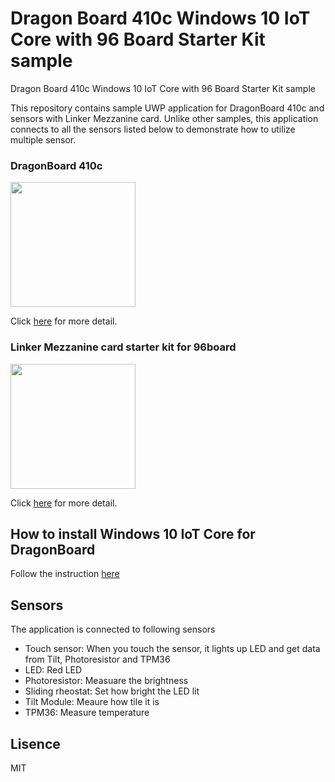 # Dragon Board 410c Windows 10 IoT Core with 96 Board Starter Kit sample
Dragon Board 410c Windows 10 IoT Core with 96 Board Starter Kit sample

This repository contains sample UWP application for DragonBoard 410c and sensors with Linker Mezzanine card. Unlike other samples, this application connects to all the sensors listed below to demonstrate how to utilize multiple sensor.

### DragonBoard 410c 
<img src="https://www.96boards.org/product/ce/dragonboard410c/images/DragonBoard-UpdatedImages-front.png" width="200">

Click [here](https://www.96boards.org/product/dragonboard410c) for more detail.

### Linker Mezzanine card starter kit for 96board
<img src="http://static.chip1stop.com/img/product/LINS/800px-Arrow3874.JPG" width="200">

Click [here](http://linksprite.com/wiki/index.php5?title=Linker_Mezzanine_card_starter_kit_for_96board) for more detail.

## How to install Windows 10 IoT Core for DragonBoard
Follow the instruction [here](https://developer.microsoft.com/en-us/windows/iot/getstarted)

## Sensors 
The application is connected to following sensors
- Touch sensor: When you touch the sensor, it lights up LED and get data from Tilt, Photoresistor and TPM36
- LED: Red LED
- Photoresistor: Measuare the brightness
- Sliding rheostat: Set how bright the LED lit
- Tilt Module: Meaure how tile it is
- TPM36: Measure temperature

## Lisence
MIT

